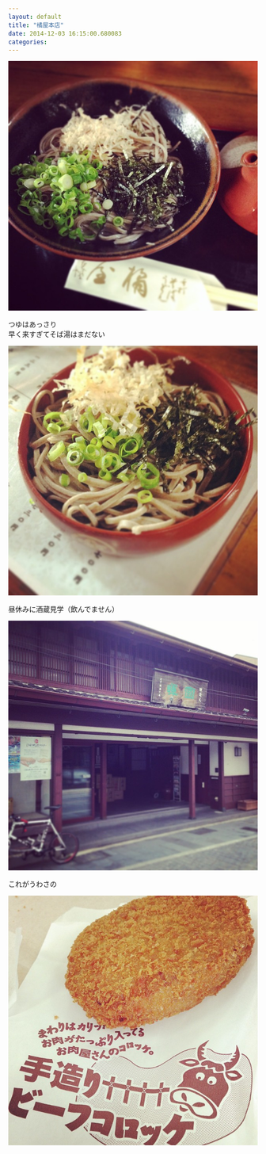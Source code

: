 ```yaml
---
layout: default
title: "橘屋本店"
date: 2014-12-03 16:15:00.680083
categories: 
---
```


![橘屋本店](/assets/images/201409/10707003_1544875705730953_234876473_n.jpg)

つゆはあっさり  
早く来すぎてそば湯はまだない

![つゆはあっさり](/assets/images/201409/10632185_763383193722528_1730840008_n.jpg)

昼休みに酒蔵見学（飲んでません）

![（飲んでません）](/assets/images/201409/10601751_320517038119731_1310829293_n.jpg)

これがうわさの

![うわさの](/assets/images/201409/10706707_325366650978227_1659466245_n.jpg)


